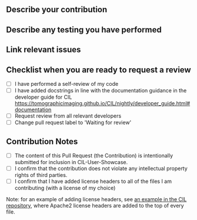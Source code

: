 ## Describe your contribution


## Describe any testing you have performed


## Link relevant issues


## Checklist when you are ready to request a review

- [ ] I have performed a self-review of my code
- [ ] I have added docstrings in line with the documentation guidance in the developer guide for CIL https://tomographicimaging.github.io/CIL/nightly/developer_guide.html#documentation
- [ ] Request review from all relevant developers
- [ ] Change pull request label to 'Waiting for review' 

## Contribution Notes
 - [ ] The content of this Pull Request (the Contribution) is intentionally submitted for inclusion in CIL-User-Showcase.
 - [ ] I confirm that the contribution does not violate any intellectual property rights of third parties.
 - [ ] I confirm that I have added license headers to all of the files I am contributing (with a license of my choice)

Note: for an example of adding license headers, see [an example in the CIL repository](https://github.com/TomographicImaging/CIL/blob/master/Wrappers/Python/cil/io/ZEISSDataReader.py), where Apache2 license headers are added to the top of every file.
